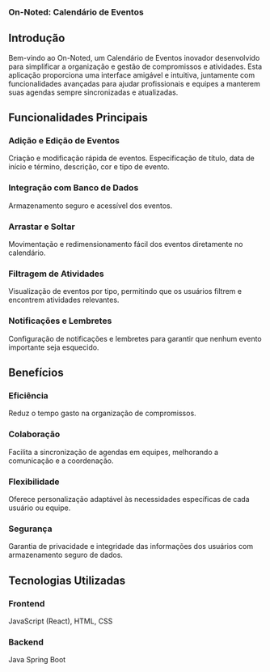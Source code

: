 ### On-Noted: Calendário de Eventos
## Introdução
Bem-vindo ao On-Noted, um Calendário de Eventos inovador desenvolvido para simplificar a organização e gestão de compromissos e atividades. 
Esta aplicação proporciona uma interface amigável e intuitiva, juntamente com funcionalidades avançadas para ajudar profissionais e equipes a manterem suas agendas sempre sincronizadas e atualizadas.

## Funcionalidades Principais
### Adição e Edição de Eventos
Criação e modificação rápida de eventos.
 Especificação de título, data de início e término, descrição, cor e tipo de evento.
### Integração com Banco de Dados
Armazenamento seguro e acessível dos eventos.
### Arrastar e Soltar
Movimentação e redimensionamento fácil dos eventos diretamente no calendário.
### Filtragem de Atividades
Visualização de eventos por tipo, permitindo que os usuários filtrem e encontrem atividades relevantes.
### Notificações e Lembretes
Configuração de notificações e lembretes para garantir que nenhum evento importante seja esquecido.
## Benefícios
### Eficiência
Reduz o tempo gasto na organização de compromissos.
### Colaboração
Facilita a sincronização de agendas em equipes, melhorando a comunicação e a coordenação.
### Flexibilidade
Oferece personalização adaptável às necessidades específicas de cada usuário ou equipe.
### Segurança 
Garantia de privacidade e integridade das informações dos usuários com armazenamento seguro de dados.
## Tecnologias Utilizadas
### Frontend
JavaScript (React),
HTML,
CSS
### Backend
Java Spring Boot

